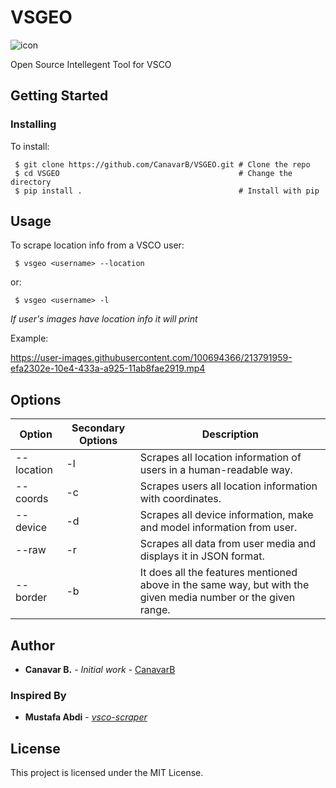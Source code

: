 # VSGEO

![icon](https://user-images.githubusercontent.com/100694366/213791818-115e2bc7-9561-4503-b204-404628a19914.png)

Open Source Intellegent Tool for VSCO

## Getting Started

### Installing
To install:
```
 $ git clone https://github.com/CanavarB/VSGEO.git # Clone the repo
 $ cd VSGEO                                        # Change the directory
 $ pip install .                                   # Install with pip
```
## Usage

To scrape location info from a VSCO user:
```
 $ vsgeo <username> --location
```
or:
```
 $ vsgeo <username> -l
```
_If user's images have location info it will print_

Example:

https://user-images.githubusercontent.com/100694366/213791959-efa2302e-10e4-433a-a925-11ab8fae2919.mp4


## Options

| Option               | Secondary Options | Description                                                                                                                               |
| -------------------- | ----------------- | ----------------------------------------------------------------------------------------------------------------------------------------- |
| --location           | -l                | Scrapes all location information of users in a human-readable way.                                                                                                        |
| --coords             | -c                | Scrapes users all location information with coordinates.
| --device             | -d                | Scrapes all device information, make and model information from user.
| --raw                | -r                | Scrapes all data from user media and displays it in JSON format.
| --border             | -b                | It does all the features mentioned above in the same way, but with the given media number or the given range.                                                                                                              |

## Author

- **Canavar B.** - _Initial work_ - [CanavarB](https://github.com/CanavarB)

### Inspired By

- **Mustafa Abdi**  - [_vsco-scraper_](https://github.com/mvabdi/vsco-scraper)

## License

This project is licensed under the MIT License.

